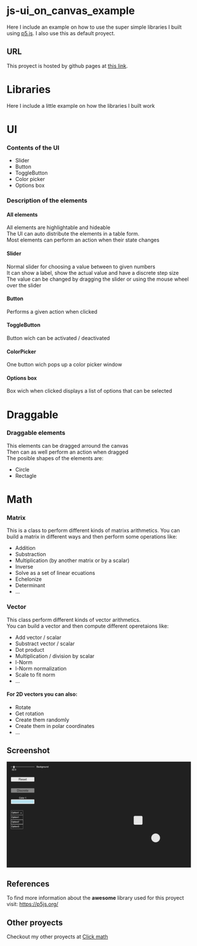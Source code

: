 # js-ui_on_canvas_example
Here I include an example on how to use the super simple libraries I built using <a href="https://p5js.org/">p5.js</a>. I also use this as default proyect.
## URL
This proyect is hosted by github pages at <a href="https://pabloqb2000.github.io/js-ui_on_canvas_example/">this link</a>.
# Libraries
Here I include a little example on how the libraries I built work
# UI
### Contents of the UI
  - Slider
  - Button
  - ToggleButton
  - Color picker
  - Options box
### Description of the elements
#### All elements
All elements are highlightable and hideable <br/>
The UI can auto distribute the elements in a table form. <br/>
Most elements can perform an action when their state changes
#### Slider
Normal slider for choosing a value between to given numbers<br/>
It can show a label, show the actual value and have a discrete step size<br/>
The value can be changed by dragging the slider or using the mouse wheel over the slider
#### Button
Performs a given action when clicked
#### ToggleButton
Button wich can be activated / deactivated
#### ColorPicker
One button wich pops up a color picker window
#### Options box
Box wich when clicked displays a list of options that can be selected
# Draggable
### Draggable elements
This elements can be dragged arround the canvas </br>
Then can as well perform an action when dragged </br>
The posible shapes of the elements are: </br>
  - Circle
  - Rectagle
# Math
### Matrix
This is a class to perform different kinds of matrixs arithmetics.
You can build a matrix in different ways and then perform some operations like:
  - Addition
  - Substraction
  - Multiplication (by another matrix or by a scalar)
  - Inverse
  - Solve as a set of linear ecuations
  - Echelonize
  - Determinant
  - ...
 ### Vector
 This class perform different kinds of vector arithmetics. </br>
 You can build a vector and then compute different operetaions like:
  - Add vector / scalar
  - Substract vector / scalar
  - Dot product
  - Multiplication / division by scalar
  - l-Norm
  - l-Norm normalization
  - Scale to fit norm
  - ...
#### For 2D vectors you can also:
  - Rotate
  - Get rotation
  - Create them randomly
  - Create them in polar coordinates
  - ...
## Screenshot
<img src="imgs/screenshot01.png"></img>
## References
To find more information about the <b>awesome</b> library used for this proyect visit:
<a href="https://p5js.org/"> https://p5js.org/ </a>

## Other proyects
Checkout my other proyects at <a href="https://pabloqb2000.github.io/Math_visualization/">Click math</a>